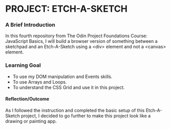 # PROJECT: ETCH-A-SKETCH

### A Brief Introduction
In this fourth repository from The Odin Project Foundations Course: JavaScript Basics, I will build a browser version of something between a sketchpad and an Etch-A-Sketch using a \<div\> element and not a \<canvas\> element.


### Learning Goal
- To use my DOM manipulation and Events skills.
- To use Arrays and Loops.
- To understand the CSS Grid and use it in this project.


#### Reflection/Outcome
As I followed the instruction and completed the basic setup of this Etch-A-Sketch project, I decided to go further to make this project look like a drawing or painting app.